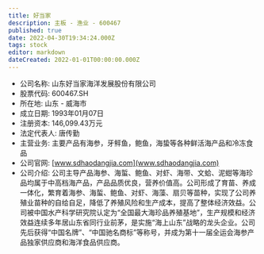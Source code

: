 ```yaml
---
title: 好当家
description: 主板 - 渔业 - 600467
published: true
date: 2022-04-30T19:34:24.000Z
tags: stock
editor: markdown
dateCreated: 2022-01-01T00:00:00.000Z
---
```


- 公司名称: 山东好当家海洋发展股份有限公司
- 股票代码: 600467.SH
- 所在地: 山东 - 威海市
- 成立日期: 1993年01月07日
- 注册资本: 146,099.43万元
- 法定代表人: 唐传勤
- 主营业务: 主要产品有海参，牙鲆鱼，鲍鱼，海蛰等各种鲜活海产品和冷冻食品
- 公司官网: [www.sdhaodangjia.com](www.sdhaodangjia.com)
- 公司介绍: 公司主导产品海参、海蜇、鲍鱼、对虾、海带、文蛤、泥蚶等海珍品均属于中高档海产品，产品品质优良，营养价值高。公司形成了育苗、养成一体化，繁育着海参、海蜇、鲍鱼、对虾、海藻、扇贝等苗种，实现了公司养殖业苗种的自给自足，降低了养殖风险和生产成本，提高了整体经济效益。公司被中国水产科学研究院认定为“全国最大海珍品养殖基地”，生产规模和经济效益连续多年居山东省同行业前茅，是实施“海上山东”战略的龙头企业。公司先后获得“中国名牌”、“中国驰名商标”等称号，并成为第十一届全运会海参产品独家供应商和海洋食品供应商。


